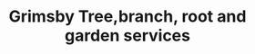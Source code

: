 ---
title: "Grimsby Tree,branch, root and garden services"
url: /grimsby/grimsby-tree-branch-root-and-garden-services/
shop: Garten-Center
---